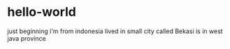 # hello-world
just beginning
i'm from indonesia
lived in small city called Bekasi
is in west java province
